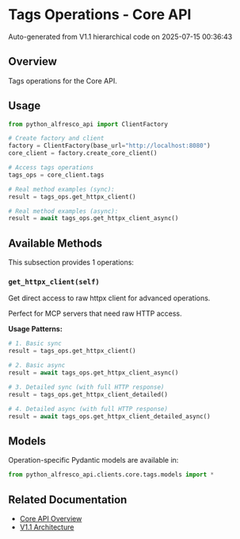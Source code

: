 # Tags Operations - Core API

Auto-generated from V1.1 hierarchical code on 2025-07-15 00:36:43

## Overview

Tags operations for the Core API.

## Usage

```python
from python_alfresco_api import ClientFactory

# Create factory and client
factory = ClientFactory(base_url="http://localhost:8080")
core_client = factory.create_core_client()

# Access tags operations
tags_ops = core_client.tags

# Real method examples (sync):
result = tags_ops.get_httpx_client()

# Real method examples (async):
result = await tags_ops.get_httpx_client_async()
```

## Available Methods

This subsection provides 1 operations:

### `get_httpx_client(self)`

Get direct access to raw httpx client for advanced operations.

Perfect for MCP servers that need raw HTTP access.

**Usage Patterns:**
```python
# 1. Basic sync
result = tags_ops.get_httpx_client()

# 2. Basic async
result = await tags_ops.get_httpx_client_async()

# 3. Detailed sync (with full HTTP response)
result = tags_ops.get_httpx_client_detailed()

# 4. Detailed async (with full HTTP response)
result = await tags_ops.get_httpx_client_detailed_async()
```

## Models

Operation-specific Pydantic models are available in:
```python
from python_alfresco_api.clients.core.tags.models import *
```

## Related Documentation

- [Core API Overview](../core_api.md)
- [V1.1 Architecture](../../clients_doc.md)

